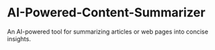 # AI-Powered-Content-Summarizer
An AI-powered tool for summarizing articles or web pages into concise insights.
